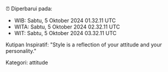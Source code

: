 ⏰ Diperbarui pada:
- WIB: Sabtu, 5 Oktober 2024 01.32.11 UTC
- WITA: Sabtu, 5 Oktober 2024 02.32.11 UTC
- WIT: Sabtu, 5 Oktober 2024 03.32.11 UTC

Kutipan Inspiratif:
"Style is a reflection of your attitude and your personality."


Kategori: attitude

